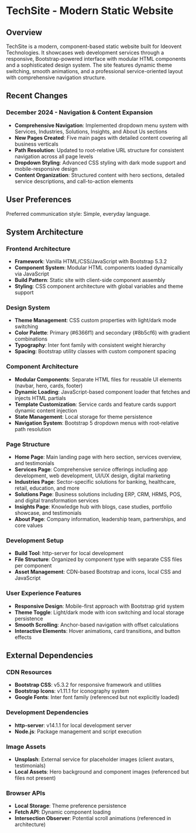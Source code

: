 # TechSite - Modern Static Website

## Overview

TechSite is a modern, component-based static website built for Ideovent Technologies. It showcases web development services through a responsive, Bootstrap-powered interface with modular HTML components and a sophisticated design system. The site features dynamic theme switching, smooth animations, and a professional service-oriented layout with comprehensive navigation structure.

## Recent Changes

### December 2024 - Navigation & Content Expansion
- **Comprehensive Navigation**: Implemented dropdown menu system with Services, Industries, Solutions, Insights, and About Us sections
- **New Pages Created**: Five main pages with detailed content covering all business verticals
- **Path Resolution**: Updated to root-relative URL structure for consistent navigation across all page levels
- **Dropdown Styling**: Advanced CSS styling with dark mode support and mobile-responsive design
- **Content Organization**: Structured content with hero sections, detailed service descriptions, and call-to-action elements

## User Preferences

Preferred communication style: Simple, everyday language.

## System Architecture

### Frontend Architecture
- **Framework**: Vanilla HTML/CSS/JavaScript with Bootstrap 5.3.2
- **Component System**: Modular HTML components loaded dynamically via JavaScript
- **Build Pattern**: Static site with client-side component assembly
- **Styling**: CSS component architecture with global variables and theme support

### Design System
- **Theme Management**: CSS custom properties with light/dark mode switching
- **Color Palette**: Primary (#6366f1) and secondary (#8b5cf6) with gradient combinations
- **Typography**: Inter font family with consistent weight hierarchy
- **Spacing**: Bootstrap utility classes with custom component spacing

### Component Architecture
- **Modular Components**: Separate HTML files for reusable UI elements (navbar, hero, cards, footer)
- **Dynamic Loading**: JavaScript-based component loader that fetches and injects HTML partials
- **Template Customization**: Service cards and feature cards support dynamic content injection
- **State Management**: Local storage for theme persistence
- **Navigation System**: Bootstrap 5 dropdown menus with root-relative path resolution

### Page Structure
- **Home Page**: Main landing page with hero section, services overview, and testimonials
- **Services Page**: Comprehensive service offerings including app development, web development, UI/UX design, digital marketing
- **Industries Page**: Sector-specific solutions for banking, healthcare, retail, education, and more
- **Solutions Page**: Business solutions including ERP, CRM, HRMS, POS, and digital transformation services  
- **Insights Page**: Knowledge hub with blogs, case studies, portfolio showcase, and testimonials
- **About Page**: Company information, leadership team, partnerships, and core values

### Development Setup
- **Build Tool**: http-server for local development
- **File Structure**: Organized by component type with separate CSS files per component
- **Asset Management**: CDN-based Bootstrap and icons, local CSS and JavaScript

### User Experience Features
- **Responsive Design**: Mobile-first approach with Bootstrap grid system
- **Theme Toggle**: Light/dark mode with icon switching and local storage persistence
- **Smooth Scrolling**: Anchor-based navigation with offset calculations
- **Interactive Elements**: Hover animations, card transitions, and button effects

## External Dependencies

### CDN Resources
- **Bootstrap CSS**: v5.3.2 for responsive framework and utilities
- **Bootstrap Icons**: v1.11.1 for iconography system
- **Google Fonts**: Inter font family (referenced but not explicitly loaded)

### Development Dependencies
- **http-server**: v14.1.1 for local development server
- **Node.js**: Package management and script execution

### Image Assets
- **Unsplash**: External service for placeholder images (client avatars, testimonials)
- **Local Assets**: Hero background and component images (referenced but files not present)

### Browser APIs
- **Local Storage**: Theme preference persistence
- **Fetch API**: Dynamic component loading
- **Intersection Observer**: Potential scroll animations (referenced in architecture)